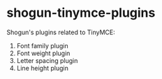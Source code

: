# shogun-tinymce-plugins

Shogun's plugins related to TinyMCE:

1. Font family plugin
2. Font weight plugin
3. Letter spacing plugin
4. Line height plugin
